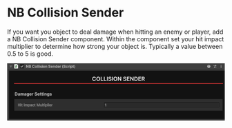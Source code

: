 # NB Collision Sender
If you want you object to deal damage when hitting an enemy or player, add a NB Collision Sender component. Within the component set your hit impact multiplier to determine how strong your object is. Typically a value between 0.5 to 5 is good.

![collision sender](images/spawnable/5a5de805-2236-4a1e-9eea-915f2ba3f263.png)
